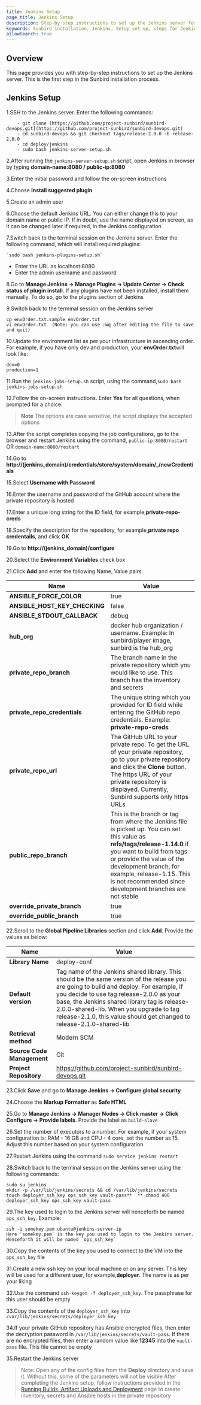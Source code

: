 ```yaml
---
title: Jenkins Setup
page_title: Jenkins Setup
description: Step-by-step instructions to set up the Jenkins server for the Sunbird installation
keywords: Sunbird installation, Jenkins, Setup set up, steps for Jenkins installation
allowSearch: true
---
```



## Overview
This page provides you with step-by-step instructions to set up the Jenkins server. This is the first step in the Sunbird installation process.

## Jenkins Setup

1.SSH to the Jenkins server. Enter the following commands:

```
    - git clone [https://github.com/project-sunbird/sunbird-devops.git](https://github.com/project-sunbird/sunbird-devops.git) 
    - cd sunbird-devops && git checkout tags/release-2.0.0 -b release-2.0.0
    - cd deploy/jenkins
    - sudo bash jenkins-server-setup.sh
 ```   
        
2.After running the `jenkins-server-setup.sh` script, open Jenkins in browser by typing **domain-name:8080 / public-ip:8080**

3.Enter the initial password and follow the on-screen instructions

4.Choose **Install suggested plugin** 

5.Create an admin user 

6.Choose the default Jenkins URL. You can either change this to your domain name or public IP. If in doubt, use the name displayed on screen, as it can be changed later if required, in the Jenkins configuration

7.Switch back to the terminal session on the Jenkins server. Enter the following command, which will install required plugins:

    `sudo bash jenkins-plugins-setup.sh`

- Enter the URL as localhost:8080
- Enter the admin username and password
   
8.Go to **Manage Jenkins -> Manage Plugins -> Update Center -> Check status of plugin install**. If any plugins have not been installed, install them manually. To do so, go to the plugins section of Jenkins

9.Switch back to the terminal session on the Jenkins server
    
    cp envOrder.txt.sample envOrder.txt 
    vi envOrder.txt  (Note: you can use :wq after editing the file to save and quit)
    

10.Update the environment list as per your infrastructure in ascending order. For example, if you have only dev and production, your **envOrder.txt**will look like:

    dev=0
    production=1 

11.Run the `jenkins-jobs-setup.sh` script, using the command,`sudo bash jenkins-jobs-setup.sh`

12.Follow the on-screen instructions. Enter **Yes** for all questions, when prompted for a choice. 

> **Note** The options are case sensitive, the script displays the accepted options 
 
13.After the script completes copying the job configurations, go to the browser and restart Jenkins using the command, `public-ip:8080/restart` OR `domain-name:8080/restart` 
 
14.Go to **http://(jenkins_domain)/credentials/store/system/domain/_/newCredentials** 
 
15.Select **Username with Password** 
 
16.Enter the username and password of the GitHub account where the private repository is hosted
 
17.Enter a unique long string for the ID field, for example,**private-repo-creds** 
 
18.Specify the description for the repository, for example,**private repo credentails**, and click **OK**
 
19.Go to **http://(jenkins_domain)/configure** 
    
20.Select the **Environment Variables** check box
 
21.Click **Add** and enter the following Name, Value pairs: 

|**Name**|**Value**| 
|---|---| 
|**ANSIBLE_FORCE_COLOR**|true| 
|**ANSIBLE_HOST_KEY_CHECKING**|false| 
|**ANSIBLE_STDOUT_CALLBACK**|debug| 
|**hub_org**|docker hub organization / username. Example: In sunbird/player image, sunbird is the hub_org| 
|**private_repo_branch**|The branch name in the private repository which you would like to use. This branch has the inventory and secrets| 
|**private_repo_credentials**|The unique string which you provided for ID field while entering the GitHub repo credentials. Example: **private-repo-creds**| 
|**private_repo_url**|The GitHub URL to your private repo. To get the URL of your private repository, go to your private repository and click the **Clone** button. The https URL of your private repository is displayed. Currently, Sunbird supports only https URLs| 
|**public_repo_branch**|This is the branch or tag from where the Jenkins file is picked up. You can set this value as **refs/tags/release-1.14.0** if you want to build from tags or provide the value of the development branch, for example, release-1.15. This is not recommended since development branches are not stable| 
|**override_private_branch**|true|
|**override_public_branch**|true| 
 
22.Scroll to the **Global Pipeline Libraries** section and click **Add**. Provide the values as below:

|**Name**|**Value**| 
|-------|--------| 
|**Library Name**|deploy-conf| 
|**Default version**|Tag name of the Jenkins shared library. This should be the same version of the release you are going to build and deploy. For example, if you decide to use tag release-2.0.0 as your base, the Jenkins shared library tag is release-2.0.0-shared-lib. When you upgrade to tag release-2.1.0, this value should get changed to release-2.1.0-shared-lib| 
|**Retrieval method**|Modern SCM| 
|**Source Code Management**|Git| 
|**Project Repository**|https://github.com/project-sunbird/sunbird-devops.git| 

23.Click **Save** and go to **Manage Jenkins -> Configure global security** 

24.Choose the **Markup Formatter** as **Safe HTML**

25.Go to **Manage Jenkins -> Manager Nodes -> Click master -> Click Configure -> Provide labels**. Provide the label as `build-slave` 

26.Set the number of executors to a number. For example, if your system configuration is: RAM - 16 GB and CPU - 4 core, set the number as 15. Adjust this number based on your system configuration 

27.Restart Jenkins using the command `sudo service jenkins restart` 

28.Switch back to the terminal session on the Jenkins server using the following commands:


    sudo su jenkins  
    mkdir -p /var/lib/jenkins/secrets && cd /var/lib/jenkins/secrets  
    touch deployer_ssh_key ops_ssh_key vault-pass**  ** chmod 400 deployer_ssh_key ops_ssh_key vault-pass 


29.The key used to login to the Jenkins server will henceforth be named `ops_ssh_key`. Example:

    ssh -i somekey.pem ubuntu@jenkins-server-ip
    Here `somekey.pem` is the key you used to login to the Jenkins server. Henceforth it will be named `ops_ssh_key` 


30.Copy the contents of the key you used to connect to the VM into the `ops_ssh_key` file 

31.Create a new ssh key on your local machine or on any server. This key will be used for a different user, for example,**deployer**. The name is as per your liking 

32.Use the command `ssh-keygen -f deployer_ssh_key`. The passphrase for this user should be empty

33.Copy the contents of the `deployer_ssh_key` into `/var/lib/jenkins/secrets/deployer_ssh_key`  

34.If your private GitHub repository has Ansible encrypted files, then enter the decryption password in `/var/lib/jenkins/secrets/vault-pass`. If there are no encrypted files, then enter a random value like **12345** into the `vault-pass` file. This file cannot be empty

35.Restart the Jenkins server

> Note: 
> Open any of the config files from the **Deploy** directory and save it. Without this, some of the parameters will not be visible 
> After completing the Jenkins setup, follow instructions provided in the [Running Builds, Artifact Uploads and Deployment](developer-docs/server-installation/running-build-artifact-uploads-and-deployments) page to create inventory, secrets and Ansible hosts in the private repository        
